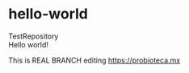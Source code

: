 # hello-world
TestRepository
<BR>
Hello world!
  
This is REAL BRANCH editing
https://probioteca.mx
